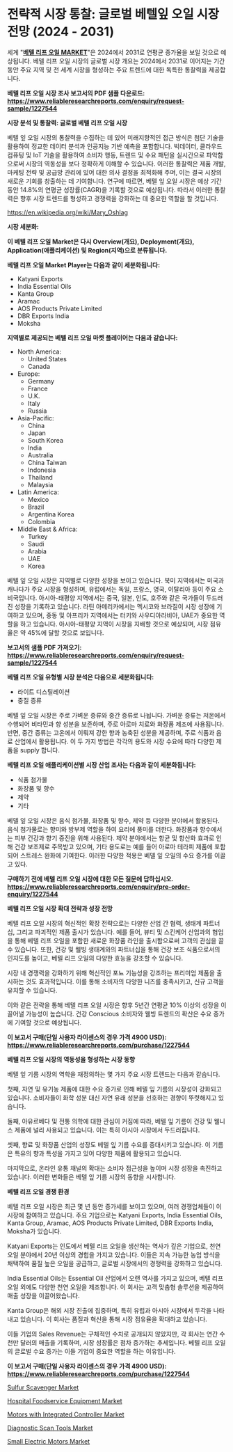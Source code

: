 <p><h1>전략적 시장 통찰: 글로벌 베텔잎 오일 시장 전망 (2024 - 2031)</h1></p><p>세계 "<strong><a href="https://www.reliableresearchreports.com/betel-leaf-oil-r1227544?utm_campaign=106&utm_medium=8&utm_source=Github&utm_content=ia&utm_term=16102024&utm_id=betel-leaf-oil">베텔 리프 오일 MARKET</a></strong>"은 2024에서 2031로 연평균 증가율을 보일 것으로 예상됩니다. 베텔 리프 오일 시장의 글로벌 시장 개요는 2024에서 2031로 이어지는 기간 동안 주요 지역 및 전 세계 시장을 형성하는 주요 트렌드에 대한 독특한 통찰력을 제공합니다.</p>
<p><strong>베텔 리프 오일 시장 조사 보고서의 PDF 샘플 다운로드: <a href="https://www.reliableresearchreports.com/enquiry/request-sample/1227544?utm_campaign=106&utm_medium=8&utm_source=Github&utm_content=ia&utm_term=16102024&utm_id=betel-leaf-oil">https://www.reliableresearchreports.com/enquiry/request-sample/1227544</a></strong></p>
<p><strong>시장 분석 및 통찰력: 글로벌 베텔 리프 오일 시장</strong></p>
<p><p>베텔 잎 오일 시장의 통찰력을 수집하는 데 있어 미래지향적인 접근 방식은 첨단 기술을 활용하여 정교한 데이터 분석과 인공지능 기반 예측을 포함합니다. 빅데이터, 클라우드 컴퓨팅 및 IoT 기술을 활용하여 소비자 행동, 트렌드 및 수요 패턴을 실시간으로 파악함으로써 시장의 역동성을 보다 정확하게 이해할 수 있습니다. 이러한 통찰력은 제품 개발, 마케팅 전략 및 공급망 관리에 있어 대한 의사 결정을 최적화해 주며, 이는 결국 시장의 새로운 기회를 창출하는 데 기여합니다. 연구에 따르면, 베텔 잎 오일 시장은 예상 기간 동안 14.8%의 연평균 성장률(CAGR)을 기록할 것으로 예상됩니다. 따라서 이러한 통찰력은 향후 시장 트렌드를 형성하고 경쟁력을 강화하는 데 중요한 역할을 할 것입니다.</p></p>
<p><a href="%7CAUTHORITHY_DOMAIN_URL%7C?utm_campaign=106&utm_medium=8&utm_source=Github&utm_content=ia&utm_term=16102024&utm_id=betel-leaf-oil">https://en.wikipedia.org/wiki/Mary_Oshlag</a></p>
<p><strong>시장 세분화:</strong></p>
<p><strong>이 베텔 리프 오일 Market은 다시 Overview(개요), Deployment(개요), Application(애플리케이션) 및 Region(지역)으로 분류됩니다.</strong></p>
<p><strong>베텔 리프 오일 Market Player는 다음과 같이 세분화됩니다:</strong></p>
<p><ul><li>Katyani Exports</li><li>India Essential Oils</li><li>Kanta Group</li><li>Aramac</li><li>AOS Products Private Limited</li><li>DBR Exports India</li><li>Moksha</li></ul></p>
<p><strong>지역별로 제공되는 베텔 리프 오일 마켓 플레이어는 다음과 같습니다:</strong></p>
<p><ul>
    <li>
        North America:
        <ul>
            <li>United States</li>
            <li>Canada</li>
        </ul>
    </li>
    <li>
        Europe:
        <ul>
            <li>Germany</li>
            <li>France</li>
            <li>U.K.</li>
            <li>Italy</li>
            <li>Russia</li>
        </ul>
    </li>
    <li>
        Asia-Pacific:
        <ul>
            <li>China</li>
            <li>Japan</li>
            <li>South Korea</li>
            <li>India</li>
            <li>Australia</li>
            <li>China Taiwan</li>
            <li>Indonesia</li>
            <li>Thailand</li>
            <li>Malaysia</li>
        </ul>
    </li>
    <li>
        Latin America:
        <ul>
            <li>Mexico</li>
            <li>Brazil</li>
            <li>Argentina Korea</li>
            <li>Colombia</li>
        </ul>
    </li>
    <li>
        Middle East & Africa:
        <ul>
            <li>Turkey</li>
            <li>Saudi</li>
            <li>Arabia</li>
            <li>UAE</li>
            <li>Korea</li>
        </ul>
    </li>
    </ul></p>
<p><p>베텔 잎 오일 시장은 지역별로 다양한 성장을 보이고 있습니다. 북미 지역에서는 미국과 캐나다가 주요 시장을 형성하며, 유럽에서는 독일, 프랑스, 영국, 이탈리아 등이 주요 소비국입니다. 아시아-태평양 지역에서는 중국, 일본, 인도, 호주와 같은 국가들이 두드러진 성장을 기록하고 있습니다. 라틴 아메리카에서는 멕시코와 브라질이 시장 성장에 기여하고 있으며, 중동 및 아프리카 지역에서는 터키와 사우디아라비아, UAE가 중요한 역할을 하고 있습니다. 아시아-태평양 지역이 시장을 지배할 것으로 예상되며, 시장 점유율은 약 45%에 달할 것으로 보입니다.</p></p>
<p><strong>보고서의 샘플 PDF 가져오기: <a href="https://www.reliableresearchreports.com/enquiry/request-sample/1227544?utm_campaign=106&utm_medium=8&utm_source=Github&utm_content=ia&utm_term=16102024&utm_id=betel-leaf-oil">https://www.reliableresearchreports.com/enquiry/request-sample/1227544</a></strong></p>
<p><strong>베텔 리프 오일 유형별 시장 분석은 다음으로 세분화됩니다:</strong></p>
<p><ul><li>라이트 디스틸레이션</li><li>중질 증류</li></ul></p>
<p><p>베텔 잎 오일 시장은 주로 가벼운 증류와 중간 증류로 나뉩니다. 가벼운 증류는 저온에서 수행되어 비타민과 향 성분을 보존하며, 주로 아로마 치료와 화장품 제조에 사용됩니다. 반면, 중간 증류는 고온에서 이뤄져 강한 향과 농축된 성분을 제공하며, 주로 식품과 음료 산업에서 활용됩니다. 이 두 가지 방법은 각각의 용도와 시장 수요에 따라 다양한 제품을 supply 합니다.</p></p>
<p><strong>베텔 리프 오일 애플리케이션별 시장 산업 조사는 다음과 같이 세분화됩니다:</strong></p>
<p><ul><li>식품 첨가물</li><li>화장품 및 향수</li><li>제약</li><li>기타</li></ul></p>
<p><p>베델 잎 오일 시장은 음식 첨가물, 화장품 및 향수, 제약 등 다양한 분야에서 활용된다. 음식 첨가물로는 향미와 방부제 역할을 하여 요리에 풍미를 더한다. 화장품과 향수에서는 피부 건강과 향기 증진을 위해 사용된다. 제약 분야에서는 항균 및 항산화 효과로 인해 건강 보조제로 주목받고 있으며, 기타 용도로는 예를 들어 아로마 테라피 제품에 포함되어 스트레스 완화에 기여한다. 이러한 다양한 적용은 베델 잎 오일의 수요 증가를 이끌고 있다.</p></p>
<p><strong>구매하기 전에 베텔 리프 오일 시장에 대한 모든 질문에 답하십시오. <a href="https://www.reliableresearchreports.com/enquiry/pre-order-enquiry/1227544?utm_campaign=106&utm_medium=8&utm_source=Github&utm_content=ia&utm_term=16102024&utm_id=betel-leaf-oil">https://www.reliableresearchreports.com/enquiry/pre-order-enquiry/1227544</a></strong></p>
<p><strong>베텔 리프 오일 시장 확대 전략과 성장 전망</strong></p>
<p><p>베텔 리프 오일 시장의 혁신적인 확장 전략으로는 다양한 산업 간 협력, 생태계 파트너십, 그리고 파괴적인 제품 출시가 있습니다. 예를 들어, 뷰티 및 스킨케어 산업과의 협업을 통해 베텔 리프 오일을 포함한 새로운 화장품 라인을 출시함으로써 고객의 관심을 끌 수 있습니다. 또한, 건강 및 웰빙 생태계와의 파트너십을 통해 건강 보조 식품으로서의 인지도를 높이고, 베텔 리프 오일의 다양한 효능을 강조할 수 있습니다. </p><p>시장 내 경쟁력을 강화하기 위해 혁신적인 포뇨 기능성을 강조하는 프리미엄 제품을 출시하는 것도 효과적입니다. 이를 통해 소비자의 다양한 니즈를 충족시키고, 신규 고객을 유치할 수 있습니다. </p><p>이와 같은 전략을 통해 베텔 리프 오일 시장은 향후 5년간 연평균 10% 이상의 성장을 이끌어낼 가능성이 높습니다. 건강 Conscious 소비자와 웰빙 트렌드의 확산은 수요 증가에 기여할 것으로 예상됩니다.</p></p>
<p><strong>이 보고서 구매(단일 사용자 라이센스의 경우 가격 4900 USD): <a href="https://www.reliableresearchreports.com/purchase/1227544?utm_campaign=106&utm_medium=8&utm_source=Github&utm_content=ia&utm_term=16102024&utm_id=betel-leaf-oil">https://www.reliableresearchreports.com/purchase/1227544</a></strong></p>
<p><strong>베텔 리프 오일 시장의 역동성을 형성하는 시장 동향</strong></p>
<p><p>베텔 잎 기름 시장의 역학을 재정의하는 몇 가지 주요 시장 트렌드는 다음과 같습니다.</p><p>첫째, 자연 및 유기농 제품에 대한 수요 증가로 인해 베텔 잎 기름의 시장성이 강화되고 있습니다. 소비자들이 화학 성분 대신 자연 유래 성분을 선호하는 경향이 뚜렷해지고 있습니다.</p><p>둘째, 아유르베다 및 전통 의학에 대한 관심이 커짐에 따라, 베텔 잎 기름이 건강 및 웰니스 제품에 널리 사용되고 있습니다. 이는 특히 아시아 시장에서 두드러집니다.</p><p>셋째, 향료 및 화장품 산업의 성장도 베텔 잎 기름 수요를 증대시키고 있습니다. 이 기름은 특유의 향과 특성을 가지고 있어 다양한 제품에 활용되고 있습니다.</p><p>마지막으로, 온라인 유통 채널의 확대는 소비자 접근성을 높이며 시장 성장을 촉진하고 있습니다. 이러한 변화들은 베텔 잎 기름 시장의 동향을 시사합니다.</p></p>
<p><strong>베텔 리프 오일 경쟁 환경</strong></p>
<p><p>베텔 리프 오일 시장은 최근 몇 년 동안 증가세를 보이고 있으며, 여러 경쟁업체들이 이 시장에 참여하고 있습니다. 주요 기업으로는 Katyani Exports, India Essential Oils, Kanta Group, Aramac, AOS Products Private Limited, DBR Exports India, Moksha가 있습니다.</p><p>Katyani Exports는 인도에서 베텔 리프 오일을 생산하는 역사가 깊은 기업으로, 천연 오일 분야에서 20년 이상의 경험을 가지고 있습니다. 이들은 지속 가능한 농업 방식을 채택하여 품질 높은 오일을 공급하고, 글로벌 시장에서의 경쟁력을 강화하고 있습니다.</p><p>India Essential Oils는 Essential Oil 산업에서 오랜 역사를 가지고 있으며, 베텔 리프 오일 외에도 다양한 천연 오일을 제조합니다. 이 회사는 고객 맞춤형 솔루션을 제공하여 매출 성장을 이끌어왔습니다.</p><p>Kanta Group은 해외 시장 진출에 집중하며, 특히 유럽과 아시아 시장에서 두각을 나타내고 있습니다. 이 회사는 품질과 혁신을 통해 시장 점유율을 확대하고 있습니다.</p><p>이들 기업의 Sales Revenue는 구체적인 수치로 공개되지 않았지만, 각 회사는 연간 수천만 달러의 매출을 기록하며, 시장 성장률은 점차 증가하는 추세입니다. 베텔 리프 오일의 글로벌 수요 증가는 이들 기업이 중요한 역할을 하는 이유입니다.</p></p>
<p><strong>이 보고서 구매(단일 사용자 라이센스의 경우 가격 4900 USD): <a href="https://www.reliableresearchreports.com/purchase/1227544?utm_campaign=106&utm_medium=8&utm_source=Github&utm_content=ia&utm_term=16102024&utm_id=betel-leaf-oil">https://www.reliableresearchreports.com/purchase/1227544</a></strong></p>
<p><p><a href="https://github.com/GraceTurner587/Market-Research-Report-List-1/blob/main/sulfur-scavenger-market.md?utm_campaign=106&utm_medium=8&utm_source=Github&utm_content=ia&utm_term=16102024&utm_id=betel-leaf-oil">Sulfur Scavenger Market</a></p><p><a href="https://issuu.com/reportprime-2/docs/hospital-foodservice-equipment-mark_51092806ee54e7?utm_campaign=106&utm_medium=8&utm_source=Github&utm_content=ia&utm_term=16102024&utm_id=betel-leaf-oil">Hospital Foodservice Equipment Market</a></p><p><a href="https://www.linkedin.com/pulse/motors-integrated-controller-market-global-trends-forecast-uljof?utm_campaign=106&utm_medium=8&utm_source=Github&utm_content=ia&utm_term=16102024&utm_id=betel-leaf-oil">Motors with Integrated Controller Market</a></p><p><a href="https://issuu.com/reportprime-2/docs/diagnostic-scan-tools-market-size-2_463315f4f6b596?utm_campaign=106&utm_medium=8&utm_source=Github&utm_content=ia&utm_term=16102024&utm_id=betel-leaf-oil">Diagnostic Scan Tools Market</a></p><p><a href="https://www.linkedin.com/pulse/small-electric-motors-market-research-report-exploring-size-revenue-paa6c?trk=public_post_embed_feed-article-content&utm_campaign=106&utm_medium=8&utm_source=Github&utm_content=ia&utm_term=16102024&utm_id=betel-leaf-oil">Small Electric Motors Market</a></p></p>
